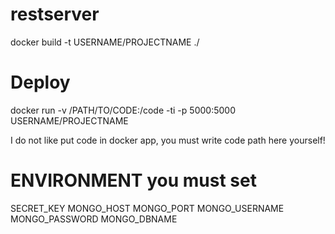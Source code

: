 # restserver

docker build -t USERNAME/PROJECTNAME ./

# Deploy

docker run -v /PATH/TO/CODE:/code -ti -p 5000:5000 USERNAME/PROJECTNAME

I do not like put code in docker app, you must write code path here yourself!


# ENVIRONMENT you must set

SECRET_KEY
MONGO_HOST
MONGO_PORT
MONGO_USERNAME
MONGO_PASSWORD
MONGO_DBNAME